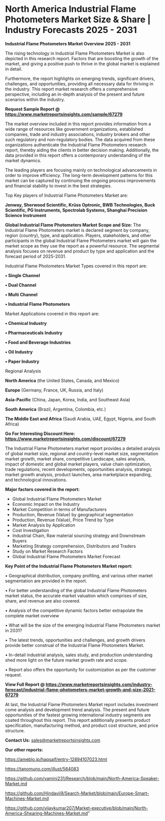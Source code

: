 # North America Industrial Flame Photometers Market Size & Share | Industry Forecasts 2025 - 2031

<Strong> Industrial Flame Photometers Market Overview 2025 - 2031</strong>

The rising technology in Industrial Flame Photometers Market is also depicted in this research report. Factors that are boosting the growth of the market, and giving a positive push to thrive in the global market is explained in detail.

Furthermore, the report highlights on emerging trends, significant drivers, challenges, and opportunities, providing all necessary data for thriving in the industry. This report market research offers a comprehensive perspective, including an in-depth analysis of the present and future scenarios within the industry.

<strong>Request Sample Report @ <a href=https://www.marketreportsinsights.com/sample/67279>https://www.marketreportsinsights.com/sample/67279</a></strong>

The market overview included in this report provides information from a wide range of resources like government organizations, established companies, trade and industry associations, industry brokers and other such regulatory and non-regulatory bodies. The data acquired from these organizations authenticate the Industrial Flame Photometers research report, thereby aiding the clients in better decision making. Additionally, the data provided in this report offers a contemporary understanding of the market dynamics.

The leading players are focusing mainly on technological advancements in order to improve efficiency. The long-term development patterns for this market can be captured by continuing the ongoing process improvements and financial stability to invest in the best strategies.

Top Key players of Industrial Flame Photometers Market are:

<strong>Jenway, Sherwood Scientific, Krüss Optronic, BWB Technologies, Buck Scientific, PG Instruments, Spectrolab Systems, Shanghai Precision Science Instrument</strong>

<strong><b>Global Industrial Flame Photometers Market Scope and Size:</b></strong>
The Industrial Flame Photometers market is declared segment by company, region (country), type, and application. Players, stakeholders, and other participants in the global Industrial Flame Photometers market will gain the market scope as they use the report as a powerful resource. The segmental analysis focuses on revenue and product by type and application and the forecast period of 2025-2031.

Industrial Flame Photometers Market Types covered in this report are:

<strong>• Single Channel

• Dual Channel

• Multi Channel

• Industrial Flame Photometers</strong>

Market Applications covered in this report are:

<strong>• Chemical Industry

• Pharmaceuticals Industry

• Food and Beverage Industries

• Oil Industry

• Paper Industry</strong> 

Regional Analysis

<strong>North America</strong> (the United States, Canada, and Mexico)

<strong>Europe</strong> (Germany, France, UK, Russia, and Italy)

<strong>Asia-Pacific</strong> (China, Japan, Korea, India, and Southeast Asia)

<strong>South America</strong> (Brazil, Argentina, Colombia, etc.)

<strong>The Middle East and Africa</strong> (Saudi Arabia, UAE, Egypt, Nigeria, and South Africa)

<strong>Go For Interesting Discount Here: <a href=https://www.marketreportsinsights.com/discount/67279>https://www.marketreportsinsights.com/discount/67279</a></strong>

The Industrial Flame Photometers market report provides a detailed analysis of global market size, regional and country-level market size, segmentation market growth, market share, competitive Landscape, sales analysis, impact of domestic and global market players, value chain optimization, trade regulations, recent developments, opportunities analysis, strategic market growth analysis, product launches, area marketplace expanding, and technological innovations.

<strong><b>Major factors covered in the report:</b></strong>
<ul>
  <li>Global Industrial Flame Photometers Market </li>
  <li>Economic Impact on the Industry</li>
  <li>Market Competition in terms of Manufacturers</li>
  <li>Production, Revenue (Value) by geographical segmentation</li>
  <li>Production, Revenue (Value), Price Trend by Type</li>
  <li>Market Analysis by Application</li>
  <li>Cost Investigation</li>
  <li>Industrial Chain, Raw material sourcing strategy and Downstream Buyers</li>
  <li>Marketing Strategy comprehension, Distributors and Traders</li>
  <li>Study on Market Research Factors</li>
  <li>Global Industrial Flame Photometers Market Forecast</li>
</ul>

<strong><b>Key Point of the Industrial Flame Photometers Market report:</b></strong>

• Geographical distribution, company profiling, and various other market segmentation are provided in the report.

• For better understanding of the global Industrial Flame Photometers market status, the accurate market valuation which comprises of size, share, and revenue are also covered.

• Analysis of the competitive dynamic factors better extrapolate the complete market overview

• What will be the size of the emerging Industrial Flame Photometers market in 2031?

• The latest trends, opportunities and challenges, and growth drivers provide better construal of the Industrial Flame Photometers Market.

• In-detail industrial analysis, sales study, and production understanding shed more light on the future market growth rate and scope.

• Report also offers the opportunity for customization as per the customer request.

<strong><b>View Full Report @ <a href=https://www.marketreportsinsights.com/industry-forecast/industrial-flame-photometers-market-growth-and-size-2021-67279>https://www.marketreportsinsights.com/industry-forecast/industrial-flame-photometers-market-growth-and-size-2021-67279</a></b></strong>


At last, the Industrial Flame Photometers Market report includes investment come analysis and development trend analysis. The present and future opportunities of the fastest growing international industry segments are coated throughout this report. This report additionally presents product specification, manufacturing method, and product cost structure, and price structure.

<strong>Contact Us:</strong>
sales@marketreportsinsights.com

<strong>Our other reports:</strong>

<a href=https://ameblo.jp/haqsaif/entry-12894107023.html>https://ameblo.jp/haqsaif/entry-12894107023.html</a>

<a href=https://tanomuno.com/illust/564083>https://tanomuno.com/illust/564083</a>

<a href=https://github.com/yamini231/Research/blob/main/North-America-Speaker-Market.md>https://github.com/yamini231/Research/blob/main/North-America-Speaker-Market.md</a>

<a href=https://github.com/Hindavii9/Search-Market/blob/main/Europe-Smart-Machines-Market.md>https://github.com/Hindavii9/Search-Market/blob/main/Europe-Smart-Machines-Market.md</a>

<a href=https://github.com/vijaykumar207/Market-executive/blob/main/North-America-Shearing-Machines-Market.md>https://github.com/vijaykumar207/Market-executive/blob/main/North-America-Shearing-Machines-Market.md</a>"
